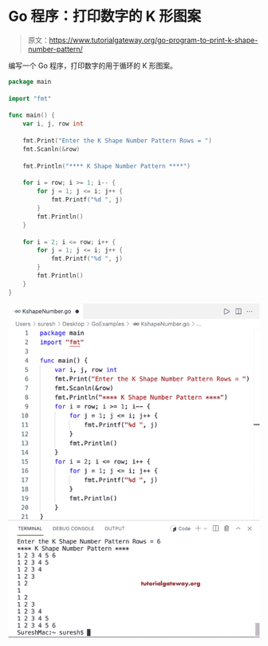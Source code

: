 # Go 程序：打印数字的 K 形图案

> 原文：<https://www.tutorialgateway.org/go-program-to-print-k-shape-number-pattern/>

编写一个 Go 程序，打印数字的用于循环的 K 形图案。

```go
package main

import "fmt"

func main() {
	var i, j, row int

	fmt.Print("Enter the K Shape Number Pattern Rows = ")
	fmt.Scanln(&row)

	fmt.Println("**** K Shape Number Pattern ****")

	for i = row; i >= 1; i-- {
		for j = 1; j <= i; j++ {
			fmt.Printf("%d ", j)
		}
		fmt.Println()
	}

	for i = 2; i <= row; i++ {
		for j = 1; j <= i; j++ {
			fmt.Printf("%d ", j)
		}
		fmt.Println()
	}
}
```

![Go Program to Print K Shape Number Pattern](img/daf4ae6d2fe9b379a573e638099bbad2.png)
